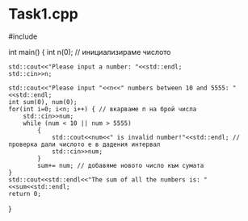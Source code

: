 # Task1.cpp
#include<iostream>

int main() {
    int n(0); // инициализираме числото

    std::cout<<"Please input a number: "<<std::endl;
    std::cin>>n;

    std::cout<<"Please input "<<n<<" numbers between 10 and 5555: "<<std::endl;
    int sum(0), num(0);
    for(int i=0; i<n; i++) { // вкарваме п на брой числа
        std::cin>>num;
        while (num < 10 || num > 5555)
            {
                std::cout<<num<<" is invalid number!"<<std::endl; // проверка дали числото е в дадения интервал
                std::cin>>num;
            }
            sum+= num; // добавяме новото число към сумата
    }
    std::cout<<std::endl<<"The sum of all the numbers is: "<<sum<<std::endl;
    return 0;
}
